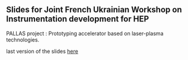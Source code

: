 ## Slides for Joint French Ukrainian Workshop on Instrumentation development for HEP 

PALLAS project : Prototyping accelerator based on laser-plasma technologies.

last version of the slides [here](https://kevincassou.github.io/slides/Joint-FR-UkR-Workshop_2021/slides/PALLAS-IJClab-JFU-workshop_2021.html#1)



